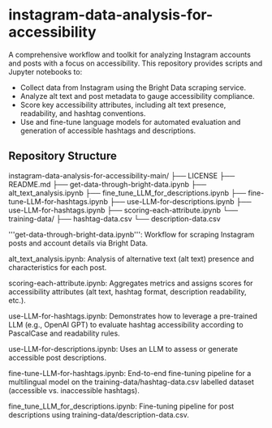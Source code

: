 # instagram-data-analysis-for-accessibility

A comprehensive workflow and toolkit for analyzing Instagram accounts and posts with a focus on accessibility. This repository provides scripts and Jupyter notebooks to:

* Collect data from Instagram using the Bright Data scraping service.
* Analyze alt text and post metadata to gauge accessibility compliance.
* Score key accessibility attributes, including alt text presence, readability, and hashtag conventions.
* Use and fine-tune language models for automated evaluation and generation of accessible hashtags and descriptions.

## Repository Structure

instagram-data-analysis-for-accessibility-main/
├── LICENSE
├── README.md
├── get-data-through-bright-data.ipynb
├── alt_text_analysis.ipynb
├── fine_tune_LLM_for_descriptions.ipynb
├── fine-tune-LLM-for-hashtags.ipynb
├── use-LLM-for-descriptions.ipynb
├── use-LLM-for-hashtags.ipynb
├── scoring-each-attribute.ipynb
└── training-data/
    ├── hashtag-data.csv
    └── description-data.csv

'''get-data-through-bright-data.ipynb''': Workflow for scraping Instagram posts and account details via Bright Data.

alt_text_analysis.ipynb: Analysis of alternative text (alt text) presence and characteristics for each post.

scoring-each-attribute.ipynb: Aggregates metrics and assigns scores for accessibility attributes (alt text, hashtag format, description readability, etc.).

use-LLM-for-hashtags.ipynb: Demonstrates how to leverage a pre-trained LLM (e.g., OpenAI GPT) to evaluate hashtag accessibility according to PascalCase and readability rules.

use-LLM-for-descriptions.ipynb: Uses an LLM to assess or generate accessible post descriptions.

fine-tune-LLM-for-hashtags.ipynb: End-to-end fine-tuning pipeline for a multilingual model on the training-data/hashtag-data.csv labelled dataset (accessible vs. inaccessible hashtags).

fine_tune_LLM_for_descriptions.ipynb: Fine-tuning pipeline for post descriptions using training-data/description-data.csv.
